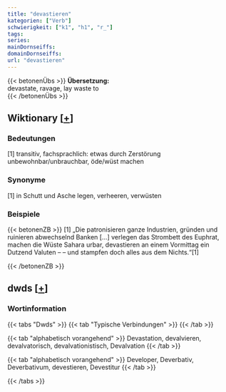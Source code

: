 ```yaml
---
title: "devastieren"
kategorien: ["Verb"]
schwierigkeit: ["k1", "h1", "r_"]
tags:
series:
mainDornseiffs:
domainDornseiffs:
url: "devastieren"
---
```


{{< betonenÜbs >}}
**Übersetzung:**  
devastate, ravage, lay waste to  
{{< /betonenÜbs >}}

## Wiktionary [[+](https://de.wiktionary.org/wiki/devastieren)]

### Bedeutungen
[1] transitiv, fachsprachlich: etwas durch Zerstörung unbewohnbar/unbrauchbar, öde/wüst machen  

### Synonyme
[1] in Schutt und Asche legen, verheeren, verwüsten  

### Beispiele
{{< betonenZB >}}
[1] „Die patronisieren ganze Industrien, gründen und ruinieren abwechselnd Banken […] verlegen das Strombett des Euphrat, machen die Wüste Sahara urbar, devastieren an einem Vormittag ein Dutzend Valuten – – und stampfen doch alles aus dem Nichts.“[1]  

{{< /betonenZB >}}


## dwds [[+](https://www.dwds.de/wb/devastieren)]

### Wortinformation
{{< tabs "Dwds" >}}
{{< tab "Typische Verbindungen" >}}
{{< /tab >}}

{{< tab "alphabetisch vorangehend" >}}
Devastation, devalvieren, devalvatorisch, devalvationistisch, Devalvation
{{< /tab >}}

{{< tab "alphabetisch vorangehend" >}}
Developer, Deverbativ, Deverbativum, devestieren, Devestitur
{{< /tab >}}

{{< /tabs >}}

